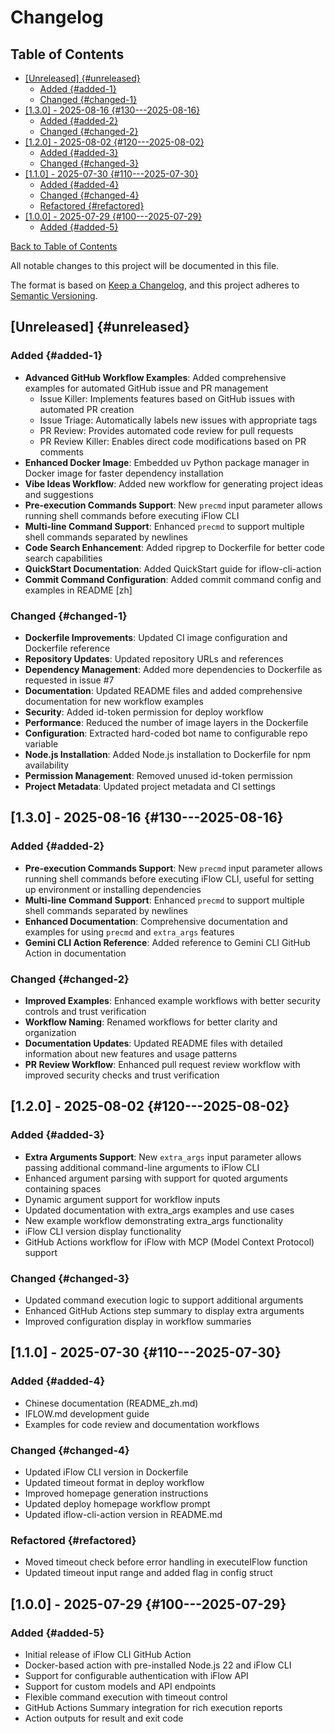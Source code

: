 # Changelog

<!-- TOC start -->
## Table of Contents

- [[Unreleased] {#unreleased}](#unreleased-unreleased)
  - [Added {#added-1}](#added-added-1)
  - [Changed {#changed-1}](#changed-changed-1)
- [[1.3.0] - 2025-08-16 {#130---2025-08-16}](#130-2025-08-16-130-2025-08-16)
  - [Added {#added-2}](#added-added-2)
  - [Changed {#changed-2}](#changed-changed-2)
- [[1.2.0] - 2025-08-02 {#120---2025-08-02}](#120-2025-08-02-120-2025-08-02)
  - [Added {#added-3}](#added-added-3)
  - [Changed {#changed-3}](#changed-changed-3)
- [[1.1.0] - 2025-07-30 {#110---2025-07-30}](#110-2025-07-30-110-2025-07-30)
  - [Added {#added-4}](#added-added-4)
  - [Changed {#changed-4}](#changed-changed-4)
  - [Refactored {#refactored}](#refactored-refactored)
- [[1.0.0] - 2025-07-29 {#100---2025-07-29}](#100-2025-07-29-100-2025-07-29)
  - [Added {#added-5}](#added-added-5)

[Back to Table of Contents](README.md#table-of-contents)
<!-- TOC end -->

All notable changes to this project will be documented in this file.

The format is based on [Keep a Changelog](https://keepachangelog.com/en/1.0.0/),
and this project adheres to [Semantic Versioning](https://semver.org/spec/v2.0.0.html).

## [Unreleased] {#unreleased}

### Added {#added-1}

- **Advanced GitHub Workflow Examples**: Added comprehensive examples for automated GitHub issue and PR management
  - Issue Killer: Implements features based on GitHub issues with automated PR creation
  - Issue Triage: Automatically labels new issues with appropriate tags
  - PR Review: Provides automated code review for pull requests
  - PR Review Killer: Enables direct code modifications based on PR comments
- **Enhanced Docker Image**: Embedded uv Python package manager in Docker image for faster dependency installation
- **Vibe Ideas Workflow**: Added new workflow for generating project ideas and suggestions
- **Pre-execution Commands Support**: New `precmd` input parameter allows running shell commands before executing iFlow CLI
- **Multi-line Command Support**: Enhanced `precmd` to support multiple shell commands separated by newlines
- **Code Search Enhancement**: Added ripgrep to Dockerfile for better code search capabilities
- **QuickStart Documentation**: Added QuickStart guide for iflow-cli-action
- **Commit Command Configuration**: Added commit command config and examples in README [zh]

### Changed {#changed-1}

- **Dockerfile Improvements**: Updated CI image configuration and Dockerfile reference
- **Repository Updates**: Updated repository URLs and references
- **Dependency Management**: Added more dependencies to Dockerfile as requested in issue #7
- **Documentation**: Updated README files and added comprehensive documentation for new workflow examples
- **Security**: Added id-token permission for deploy workflow
- **Performance**: Reduced the number of image layers in the Dockerfile
- **Configuration**: Extracted hard-coded bot name to configurable repo variable
- **Node.js Installation**: Added Node.js installation to Dockerfile for npm availability
- **Permission Management**: Removed unused id-token permission
- **Project Metadata**: Updated project metadata and CI settings

## [1.3.0] - 2025-08-16 {#130---2025-08-16}

### Added {#added-2}

- **Pre-execution Commands Support**: New `precmd` input parameter allows running shell commands before executing iFlow CLI, useful for setting up environment or installing dependencies
- **Multi-line Command Support**: Enhanced `precmd` to support multiple shell commands separated by newlines
- **Enhanced Documentation**: Comprehensive documentation and examples for using `precmd` and `extra_args` features
- **Gemini CLI Action Reference**: Added reference to Gemini CLI GitHub Action in documentation

### Changed {#changed-2}

- **Improved Examples**: Enhanced example workflows with better security controls and trust verification
- **Workflow Naming**: Renamed workflows for better clarity and organization
- **Documentation Updates**: Updated README files with detailed information about new features and usage patterns
- **PR Review Workflow**: Enhanced pull request review workflow with improved security checks and trust verification

## [1.2.0] - 2025-08-02 {#120---2025-08-02}

### Added {#added-3}

- **Extra Arguments Support**: New `extra_args` input parameter allows passing additional command-line arguments to iFlow CLI
- Enhanced argument parsing with support for quoted arguments containing spaces
- Dynamic argument support for workflow inputs
- Updated documentation with extra_args examples and use cases
- New example workflow demonstrating extra_args functionality
- iFlow CLI version display functionality
- GitHub Actions workflow for iFlow with MCP (Model Context Protocol) support

### Changed {#changed-3}

- Updated command execution logic to support additional arguments
- Enhanced GitHub Actions step summary to display extra arguments
- Improved configuration display in workflow summaries

## [1.1.0] - 2025-07-30 {#110---2025-07-30}

### Added {#added-4}

- Chinese documentation (README_zh.md)
- IFLOW.md development guide
- Examples for code review and documentation workflows

### Changed {#changed-4}

- Updated iFlow CLI version in Dockerfile
- Updated timeout format in deploy workflow
- Improved homepage generation instructions
- Updated deploy homepage workflow prompt
- Updated iflow-cli-action version in README.md

### Refactored {#refactored}

- Moved timeout check before error handling in executeIFlow function
- Updated timeout input range and added flag in config struct

## [1.0.0] - 2025-07-29 {#100---2025-07-29}

### Added {#added-5}

- Initial release of iFlow CLI GitHub Action
- Docker-based action with pre-installed Node.js 22 and iFlow CLI
- Support for configurable authentication with iFlow API
- Support for custom models and API endpoints
- Flexible command execution with timeout control
- GitHub Actions Summary integration for rich execution reports
- Action outputs for result and exit code

